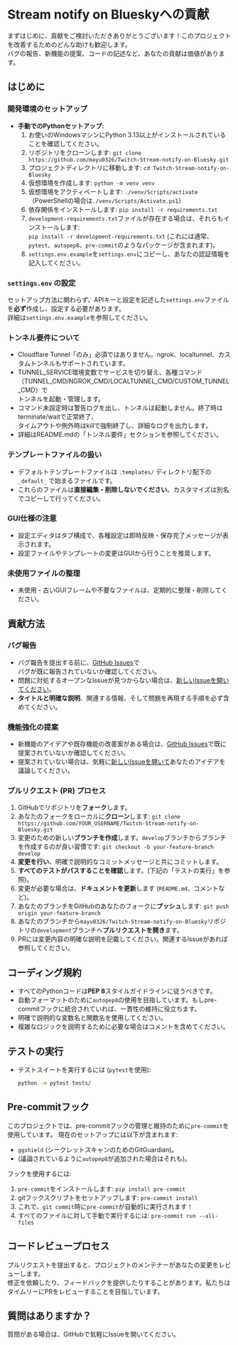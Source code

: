 # Stream notify on Blueskyへの貢献

まずはじめに、貢献をご検討いただきありがとうございます！このプロジェクトを改善するためのどんな助けも歓迎します。\
バグの報告、新機能の提案、コードの記述など、あなたの貢献は価値があります。

## はじめに

### 開発環境のセットアップ
*   **手動でのPythonセットアップ:**
    1.  お使いのWindowsマシンにPython 3.13以上がインストールされていることを確認してください。
    2.  リポジトリをクローンします: `git clone https://github.com/mayu0326/Twitch-Stream-notify-on-Bluesky.git`
    3.  プロジェクトディレクトリに移動します: `cd Twitch-Stream-notify-on-Bluesky`
    4.  仮想環境を作成します: `python -m venv venv`
    5.  仮想環境をアクティベートします: `./venv/Scripts/activate`（PowerShellの場合は`./venv/Scripts/Activate.ps1`）
    6.  依存関係をインストールします: `pip install -r requirements.txt`
    7.  `development-requirements.txt`ファイルが存在する場合は、それらもインストールします: \
    `pip install -r development-requirements.txt` (これには通常、`pytest`、`autopep8`、`pre-commit`のようなパッケージが含まれます)。
    8.  `settings.env.example`を`settings.env`にコピーし、あなたの認証情報を記入してください。

### `settings.env` の設定
セットアップ方法に関わらず、APIキーと設定を記述した`settings.env`ファイルを**必ず**作成し、設定する必要があります。\
詳細は`settings.env.example`を参照してください。

### トンネル要件について
- Cloudflare Tunnel「のみ」必須ではありません。ngrok、localtunnel、カスタムトンネルもサポートされています。
- TUNNEL_SERVICE環境変数でサービスを切り替え、各種コマンド（TUNNEL_CMD/NGROK_CMD/LOCALTUNNEL_CMD/CUSTOM_TUNNEL_CMD）で\
トンネルを起動・管理します。
- コマンド未設定時は警告ログを出し、トンネルは起動しません。終了時はterminate/waitで正常終了、\
タイムアウトや例外時はkillで強制終了し、詳細なログを出力します。
- 詳細はREADME.mdの「トンネル要件」セクションを参照してください。

### テンプレートファイルの扱い
- デフォルトテンプレートファイルは `.templates/` ディレクトリ配下の `_default_` で始まるファイルです。
- これらのファイルは**直接編集・削除しないでください**。カスタマイズは別名でコピーして行ってください。

### GUI仕様の注意
- 設定エディタはタブ構成で、各種設定は即時反映・保存完了メッセージが表示されます。
- 設定ファイルやテンプレートの変更はGUIから行うことを推奨します。

### 未使用ファイルの整理
- 未使用・古いGUIフレームや不要なファイルは、定期的に整理・削除してください。

## 貢献方法

### バグ報告

*   バグ報告を提出する前に、[GitHub Issues](https://github.com/mayu0326/Twitch-Stream-notify-on-Bluesky/issues)で\
バグが既に報告されていないか確認してください。
*   問題に対処するオープンなIssueが見つからない場合は、[新しいIssueを開いてください](https://github.com/mayu0326/Twitch-Stream-notify-on-Bluesky/issues/new)。
*   **タイトルと明確な説明**、関連する情報、そして問題を再現する手順を必ず含めてください。

### 機能強化の提案

*   新機能のアイデアや既存機能の改善案がある場合は、[GitHub Issues](https://github.com/mayu0326/Twitch-Stream-notify-on-Bluesky/issues)で既に提案されていないか確認してください。
*   提案されていない場合は、気軽に[新しいIssueを開いて](https://github.com/mayu0326/Twitch-Stream-notify-on-Bluesky/issues/new)あなたのアイデアを議論してください。

### プルリクエスト (PR) プロセス

1.  GitHubでリポジトリを**フォーク**します。
2.  あなたのフォークをローカルに**クローン**します: `git clone https://github.com/YOUR_USERNAME/Twitch-Stream-notify-on-Bluesky.git`
3.  変更のための新しい**ブランチを作成**します。`develop`ブランチからブランチを作成するのが良い習慣です: `git checkout -b your-feature-branch develop`
4.  **変更を行い**、明確で説明的なコミットメッセージと共にコミットします。
5.  **すべてのテストがパスすることを確認**します。(下記の「テストの実行」を参照)。
6.  変更が必要な場合は、**ドキュメントを更新**します (`README.md`、コメントなど)。
7.  あなたのブランチをGitHubのあなたのフォークに**プッシュ**します: `git push origin your-feature-branch`
8.  あなたのブランチから`mayu0326/Twitch-Stream-notify-on-Bluesky`リポジトリの`development`ブランチへ**プルリクエストを開き**ます。
9.  PRには変更内容の明確な説明を記載してください。関連するIssueがあれば参照してください。

## コーディング規約

*   すべてのPythonコードは**PEP 8**スタイルガイドラインに従うべきです。
*   自動フォーマットのために`autopep8`の使用を目指しています。もしpre-commitフックに統合されていれば、一貫性の維持に役立ちます。
*   明確で説明的な変数名と関数名を使用してください。
*   複雑なロジックを説明するために必要な場合はコメントを含めてください。

## テストの実行

*   テストスイートを実行するには (`pytest`を使用):
    ```bash
    python -m pytest tests/
    ```

## Pre-commitフック

このプロジェクトでは、pre-commitフックの管理と維持のために`pre-commit`を使用しています。
現在のセットアップには以下が含まれます:
*   `ggshield` (シークレットスキャンのためのGitGuardian)。
*   (議論されているように`autopep8`が追加された場合はそれも)。

フックを使用するには:
1.  `pre-commit`をインストールします: `pip install pre-commit`
2.  gitフックスクリプトをセットアップします: `pre-commit install`
3.  これで、`git commit`時に`pre-commit`が自動的に実行されます！
4.  すべてのファイルに対して手動で実行するには: `pre-commit run --all-files`

## コードレビュープロセス

プルリクエストを提出すると、プロジェクトのメンテナーがあなたの変更をレビューします。\
修正を依頼したり、フィードバックを提供したりすることがあります。私たちはタイムリーにPRをレビューすることを目指しています。

## 質問はありますか？

質問がある場合は、GitHubで気軽にIssueを開いてください。
